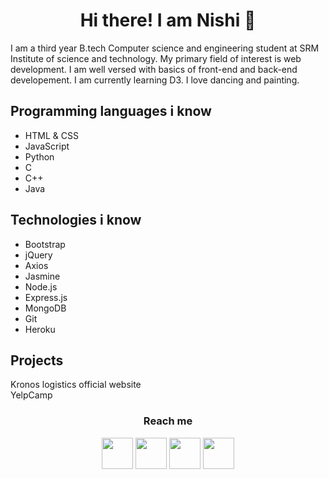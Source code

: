 <h1 align="center"> Hi there! I am Nishi 👋 </h1>

I am a third year B.tech Computer science and engineering student at SRM Institute of science and technology. My primary field of interest is web development. I am well versed with basics of front-end and back-end developement. I am currently learning D3. I love dancing and painting. 

## Programming languages i know 

- HTML & CSS 
- JavaScript
- Python
- C
- C++
- Java 

## Technologies i know

- Bootstrap
- jQuery
- Axios
- Jasmine
- Node.js
- Express.js
- MongoDB
- Git
- Heroku

## Projects 

<a style="text-decoration:none" href="http://www.kronoslogistics.in">Kronos logistics official website</a>
<br>
<a style="text-decoration:none" href="http://www.yelp-camp-by-nishi.herokuapp.com">YelpCamp</a>

<h3 align="center">Reach me</h3>
<p align="center">
  <a href="https://www.linkedin.com/in/nishi-anand-210734171/"><img width="50px" src="https://img.icons8.com/color/2x/linkedin.png"></a>
  <a href="https://codepen.io/nishianand30/"><img width="50px" src="https://img.icons8.com/ios-filled/2x/codepen.png"></a>
  <a href="https://www.instagram.com/nishianand30/"><img width="50px" src="https://img.icons8.com/fluent/2x/instagram-new.png"></a>
  <a href="https://www.facebook.com/nishianand30/"><img width="50px" src="https://img.icons8.com/color/2x/facebook.png"></a>
</p>


